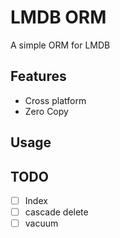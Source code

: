 # LMDB ORM
A simple ORM for LMDB

## Features
- Cross platform
- Zero Copy

## Usage

## TODO
- [ ] Index
- [ ] cascade delete
- [ ] vacuum

